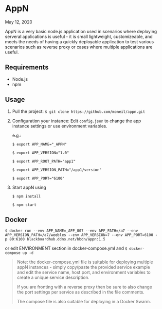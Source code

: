 # AppN

May 12, 2020

AppN is a very basic node.js application used in scenarios where deploying serveral applications is useful - it is small lightweight, customizeable, and meets the needs of having a quickly deployable application to test various scenarios such as reverse proxy or cases where multiple applications are useful. 

## Requirements

* Node.js 
* npm

## Usage

1. Pull the project:
`$ git clone https://github.com/moneil/appn.git 
`

2. Configuration your instance:
Edit `config.json` to change the app instance settings
or use environment variables.

	e.g.:
	
	`$ export APP_NAME="_APPN"`
	
	`$ export APP_VERSION="1.0"`
	
	`$ export APP_ROOT_PATH="app1"`
	
	`$ export APP_VERSION_PATH="/app1/version"`

	`$ export APP_PORT="6100"`

3. Start appN using 

	`$ npm install`

	`$ npm start`

## Docker

`$ docker run --env APP_NAME=_APP_007 --env APP_PATH=/a7 --env APP_VERSION_PATH=/a7/weebles --env APP_VERSION=7 --env APP_PORT=6100 -p 80:6100 blackboardhub.ddns.net/bbdn/appn:1.5` 

or edit ENVIRONMENT section in docker-compose.yml and `$ docker-compose up -d`

> Note: the docker-compose.yml file is suitable for deploying multiple appN instances - simply copy/paste the provided service example and edit the service name, host port, and environment variables to create a unique service description.
> 
> If you are fronting with a reverse proxy then be sure to also change the port settings per service as described in the file comments.
> 
> The compose file is also suitable for deploying in a Docker Swarm.  



